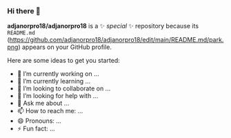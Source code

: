 ### Hi there 👋


**adjanorpro18/adjanorpro18** is a ✨ _special_ ✨ repository because its `README.md` (https://github.com/adjanorpro18/adjanorpro18/edit/main/README.md/park.png) appears on your GitHub profile.

Here are some ideas to get you started:

- 🔭 I’m currently working on ...
- 🌱 I’m currently learning ...
- 👯 I’m looking to collaborate on ...
- 🤔 I’m looking for help with ...
- 💬 Ask me about ...
- 📫 How to reach me: ...
- 😄 Pronouns: ...
- ⚡ Fun fact: ...

